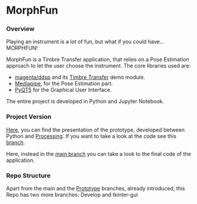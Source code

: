 # MorphFun
### Overview
Playing an instrument is a lot of fun, but what if you could have... MORPHFUN!

MorphFun is a Timbre Transfer application, that relies on a Pose Estimation approach to let the user choose the instrument.
The core libraries used are:
- [magenta/ddsp](https://github.com/magenta/ddsp) and its [Timbre Transfer](https://colab.research.google.com/github/magenta/ddsp/blob/master/ddsp/colab/demos/timbre_transfer.ipynb) demo module.
- [Mediapipe](https://google.github.io/mediapipe/), for the Pose Estimation part.
- [PyQT5](https://pypi.org/project/PyQt5/) for the Graphical User Interface.

The entire project is developed in Python and Jupyter Notebook.

### Project Version
[Here](https://github.com/PaoloSani/MorphFun/blob/main/prototype_MORPHUN%20PRESENTATION.pptx), you can find the presentation of the prototype, developed between Python and [Processing](https://processing.org/).
If you want to take a look at the code see this [branch](https://github.com/PaoloSani/MorphFun/tree/Prototype).

Here, instead in the [main branch](https://github.com/PaoloSani/MorphFun) you can take a look to the final code of the application.

### Repo Structure
Apart from the main and the [Prototype](https://github.com/PaoloSani/MorphFun/tree/Prototype) branches, already introduced, this Repo has two more branches: Develop and tkinter-gui

